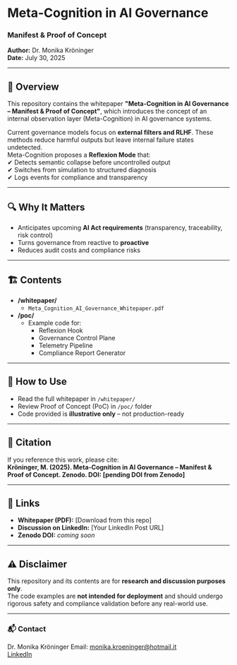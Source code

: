 
# Meta-Cognition in AI Governance  
### Manifest & Proof of Concept  

**Author:** Dr. Monika Kröninger  
**Date:** July 30, 2025  

---

## 📄 Overview  
This repository contains the whitepaper **"Meta-Cognition in AI Governance – Manifest & Proof of Concept"**, which introduces the concept of an internal observation layer (Meta-Cognition) in AI governance systems.  

Current governance models focus on **external filters and RLHF**. These methods reduce harmful outputs but leave internal failure states undetected.  
Meta-Cognition proposes a **Reflexion Mode** that:  
✔ Detects semantic collapse before uncontrolled output  
✔ Switches from simulation to structured diagnosis  
✔ Logs events for compliance and transparency  

---

## 🔍 Why It Matters  
- Anticipates upcoming **AI Act requirements** (transparency, traceability, risk control)  
- Turns governance from reactive to **proactive**  
- Reduces audit costs and compliance risks  

---

## 🏗 Contents  
- **/whitepaper/**  
  - `Meta_Cognition_AI_Governance_Whitepaper.pdf`  
- **/poc/**  
  - Example code for:  
    - Reflexion Hook  
    - Governance Control Plane  
    - Telemetry Pipeline  
    - Compliance Report Generator  

---

## 🚀 How to Use  
- Read the full whitepaper in `/whitepaper/`  
- Review Proof of Concept (PoC) in `/poc/` folder  
- Code provided is **illustrative only** – not production-ready  

---

## 🔖 Citation  
If you reference this work, please cite:  
**Kröninger, M. (2025). Meta-Cognition in AI Governance – Manifest & Proof of Concept. Zenodo. DOI: [pending DOI from Zenodo]**  

---

## 🔗 Links  
- **Whitepaper (PDF):** [Download from this repo]  
- **Discussion on LinkedIn:** [Your LinkedIn Post URL]  
- **Zenodo DOI:** *coming soon*  

---

## ⚠ Disclaimer  
This repository and its contents are for **research and discussion purposes only**.  
The code examples are **not intended for deployment** and should undergo rigorous safety and compliance validation before any real-world use.  

---

### 📬 Contact  
Dr. Monika Kröninger  Email: monika.kroeninger@hotmail.it  
[LinkedIn](https://www.linkedin.com/in/deinprofil)  

